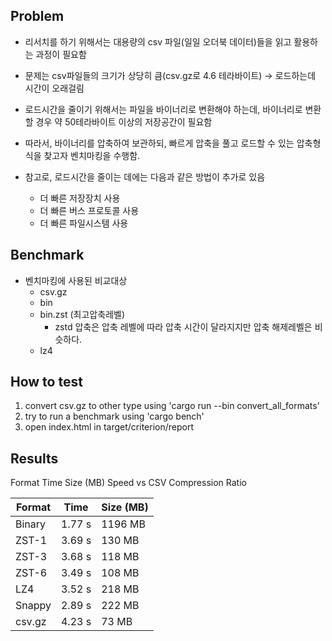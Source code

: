 ## Problem

- 리서치를 하기 위해서는 대용량의 csv 파일(일일 오더북 데이터)들을 읽고 활용하는 과정이 필요함
- 문제는 csv파일들의 크기가 상당히 큼(csv.gz로 4.6 테라바이트) → 로드하는데 시간이 오래걸림
- 로드시간을 줄이기 위해서는 파일을 바이너리로 변환해야 하는데, 바이너리로 변환할 경우 약 50테라바이트 이상의 저장공간이 필요함
- 따라서, 바이너리를 압축하여 보관하되, 빠르게 압축을 풀고 로드할 수 있는 압축형식을 찾고자 벤치마킹을 수행함.

- 참고로, 로드시간을 줄이는 데에는 다음과 같은 방법이 추가로 있음
    - 더 빠른 저장장치 사용
    - 더 빠른 버스 프로토콜 사용
    - 더 빠른 파일시스템 사용

## Benchmark

- 벤치마킹에 사용된 비교대상
    - csv.gz
    - bin
    - bin.zst (최고압축레벨)
        - zstd 압축은 압축 레벨에 따라 압축 시간이 달라지지만 압축 해제레벨은 비슷하다.
    - lz4

## How to test
1. convert csv.gz to other type using 'cargo run --bin convert_all_formats'
2. try to run a benchmark using 'cargo bench'
3. open index.html in target/criterion/report

## Results
Format Time Size (MB) Speed vs CSV Compression Ratio

| Format  | Time  | Size (MB) |
| --- | --- | --- |
| Binary  | 1.77 s | 1196 MB |
| ZST-1 | 3.69 s | 130 MB |
| ZST-3 | 3.68 s | 118 MB |
| ZST-6 | 3.49 s | 108 MB |
| LZ4 | 3.52 s | 218 MB |
| Snappy | 2.89 s | 222 MB |
| csv.gz | 4.23 s | 73 MB |